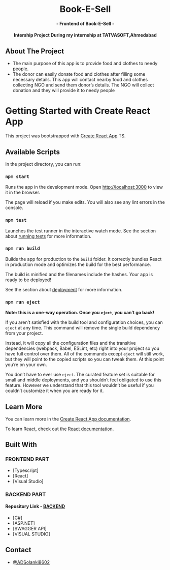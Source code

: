 

<br />
<p align="center">
  <h1 align="center">Book-E-Sell</h1>
  <h4 align="center">- Frontend of Book-E-Sell -</h3>
  <h4 align="center">Intership Project During my internship at TATVASOFT,Ahmedabad</h3>
</p>

<!-- ABOUT THE PROJECT -->

## About The Project

- The main purpose of this app is to provide food and clothes to needy people.
- The donor can easily donate food and clothes after filling some necessary details.
This app will contact nearby food and clothes collecting NGO and send them
donor’s details. The NGO will collect donation and they will provide it to needy
people 

# Getting Started with Create React App

This project was bootstrapped with [Create React App](https://github.com/facebook/create-react-app) TS.

## Available Scripts

In the project directory, you can run:

### `npm start`

Runs the app in the development mode.
Open [http://localhost:3000](http://localhost:3000) to view it in the browser.

The page will reload if you make edits.
You will also see any lint errors in the console.

### `npm test`

Launches the test runner in the interactive watch mode.
See the section about [running tests](https://facebook.github.io/create-react-app/docs/running-tests) for more information.

### `npm run build`

Builds the app for production to the `build` folder.
It correctly bundles React in production mode and optimizes the build for the best performance.

The build is minified and the filenames include the hashes.
Your app is ready to be deployed!

See the section about [deployment](https://facebook.github.io/create-react-app/docs/deployment) for more information.

### `npm run eject`

**Note: this is a one-way operation. Once you `eject`, you can’t go back!**

If you aren’t satisfied with the build tool and configuration choices, you can `eject` at any time. This command will remove the single build dependency from your project.

Instead, it will copy all the configuration files and the transitive dependencies (webpack, Babel, ESLint, etc) right into your project so you have full control over them. All of the commands except `eject` will still work, but they will point to the copied scripts so you can tweak them. At this point you’re on your own.

You don’t have to ever use `eject`. The curated feature set is suitable for small and middle deployments, and you shouldn’t feel obligated to use this feature. However we understand that this tool wouldn’t be useful if you couldn’t customize it when you are ready for it.

## Learn More

You can learn more in the [Create React App documentation](https://facebook.github.io/create-react-app/docs/getting-started).

To learn React, check out the [React documentation](https://reactjs.org/).

## Built With
### FRONTEND PART
- [Typescript]
- [React]
- [Visual Studio]

### BACKEND PART
#### Repository Link - [BACKEND](https://github.com/ADSolanki8602/Book-E-Sell-Backend)
- [C#]
- [ASP.NET]
- [SWAGGER API]
- [VISUAL STUDIO]
## Contact

- [@ADSolanki8602](https://github.com/ADSolanki8602)
